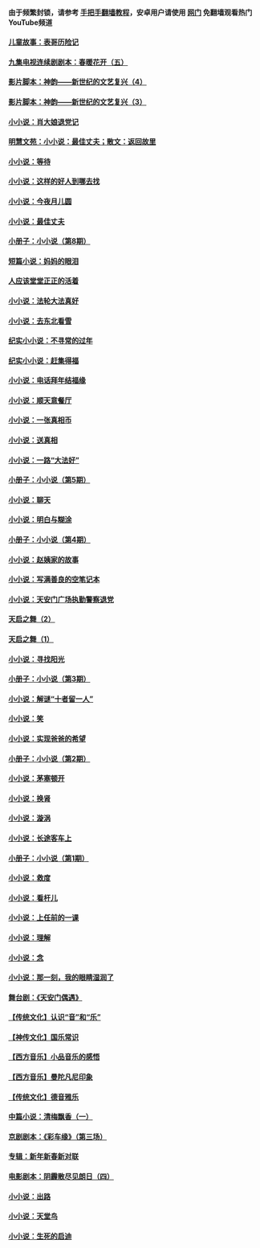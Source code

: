 #### 由于频繁封锁，请参考 [手把手翻墙教程](https://github.com/gfw-breaker/guides/wiki/)，安卓用户请使用 [网门](https://github.com/gfw-breaker/nogfw/blob/master/dl.md?t=07200601) 免翻墙观看热门YouTube频道 

#### [儿童故事：表哥历险记](../pages/328/383535.md?t=07200601) 

#### [九集电视连续剧剧本：春暖花开（五）](../pages/328/275919.md?t=07200601) 

#### [影片脚本：神韵——新世纪的文艺复兴（4）](../pages/328/266089.md?t=07200601) 

#### [影片脚本：神韵——新世纪的文艺复兴（3）](../pages/328/266087.md?t=07200601) 

#### [小小说：肖大娘退党记](../pages/328/239807.md?t=07200601) 

#### [明慧文苑：小小说：最佳丈夫；散文：返回故里](../pages/328/3439.md?t=07200601) 

#### [小小说：等待](../pages/328/223927.md?t=07200601) 

#### [小小说：这样的好人到哪去找](../pages/328/209396.md?t=07200601) 

#### [小小说：今夜月儿圆](../pages/328/193588.md?t=07200601) 

#### [小小说：最佳丈夫](../pages/328/190938.md?t=07200601) 

#### [小册子：小小说（第8期）](../pages/328/188202.md?t=07200601) 

#### [短篇小说：妈妈的眼泪](../pages/328/187712.md?t=07200601) 

#### [人应该堂堂正正的活着](../pages/328/182430.md?t=07200601) 

#### [小小说：法轮大法真好](../pages/328/174669.md?t=07200601) 

#### [小小说：去东北看雪](../pages/328/173882.md?t=07200601) 

#### [纪实小小说：不寻常的过年](../pages/328/173187.md?t=07200601) 

#### [纪实小小说：赶集得福](../pages/328/172652.md?t=07200601) 

#### [小小说：电话拜年结福缘](../pages/328/172533.md?t=07200601) 

#### [小小说：顺天意餐厅](../pages/328/170182.md?t=07200601) 

#### [小小说：一张真相币](../pages/328/169410.md?t=07200601) 

#### [小小说：送真相](../pages/328/166713.md?t=07200601) 

#### [小小说：一路“大法好”](../pages/328/162016.md?t=07200601) 

#### [小册子：小小说（第5期）](../pages/328/161131.md?t=07200601) 

#### [小小说：聊天](../pages/328/159640.md?t=07200601) 

#### [小小说：明白与糊涂](../pages/328/158101.md?t=07200601) 

#### [小册子：小小说（第4期）](../pages/328/158006.md?t=07200601) 

#### [小小说：赵姨家的故事](../pages/328/157843.md?t=07200601) 

#### [小小说：写满善良的空笔记本](../pages/328/157382.md?t=07200601) 

#### [小小说：天安门广场执勤警察退党](../pages/328/156982.md?t=07200601) 

#### [天启之舞（2）](../pages/328/153440.md?t=07200601) 

#### [天启之舞（1）](../pages/328/153439.md?t=07200601) 

#### [小小说：寻找阳光](../pages/328/153065.md?t=07200601) 

#### [小册子：小小说（第3期）](../pages/328/151715.md?t=07200601) 

#### [小小说：解谜“十者留一人”](../pages/328/148967.md?t=07200601) 

#### [小小说：笑](../pages/328/148905.md?t=07200601) 

#### [小小说：实现爸爸的希望](../pages/328/148096.md?t=07200601) 

#### [小册子：小小说（第2期）](../pages/328/147214.md?t=07200601) 

#### [小小说：茅塞顿开](../pages/328/147030.md?t=07200601) 

#### [小小说：换肾](../pages/328/146770.md?t=07200601) 

#### [小小说：漩涡](../pages/328/146683.md?t=07200601) 

#### [小小说：长途客车上](../pages/328/145076.md?t=07200601) 

#### [小册子：小小说（第1期）](../pages/328/143963.md?t=07200601) 

#### [小小说：救度](../pages/328/143927.md?t=07200601) 

#### [小小说：看杆儿](../pages/328/142137.md?t=07200601) 

#### [小小说：上任前的一课](../pages/328/140808.md?t=07200601) 

#### [小小说：理解](../pages/328/140476.md?t=07200601) 

#### [小小说：念](../pages/328/139513.md?t=07200601) 

#### [小小说：那一刻，我的眼睛湿润了](../pages/328/138476.md?t=07200601) 

#### [舞台剧：《天安门偶遇》](../pages/328/117155.md?t=07200601) 

#### [【传统文化】认识“音”和“乐”](../pages/328/108667.md?t=07200601) 

#### [【神传文化】国乐常识](../pages/328/104225.md?t=07200601) 

#### [【西方音乐】小品音乐的感悟](../pages/328/102924.md?t=07200601) 

#### [【西方音乐】曼陀凡尼印象](../pages/328/102922.md?t=07200601) 

#### [【传统文化】德音雅乐](../pages/328/102923.md?t=07200601) 

#### [中篇小说：清梅飘香（一）](../pages/328/101058.md?t=07200601) 

#### [京剧剧本：《彩车缘》（第三场）](../pages/328/96434.md?t=07200601) 

#### [专辑：新年新春新对联](../pages/328/94991.md?t=07200601) 

#### [电影剧本：阴霾散尽见朗日（四）](../pages/328/87081.md?t=07200601) 

#### [小小说：出路](../pages/328/84848.md?t=07200601) 

#### [小小说：天堂鸟](../pages/328/83084.md?t=07200601) 

#### [小小说：生死的启迪](../pages/328/70977.md?t=07200601) 

